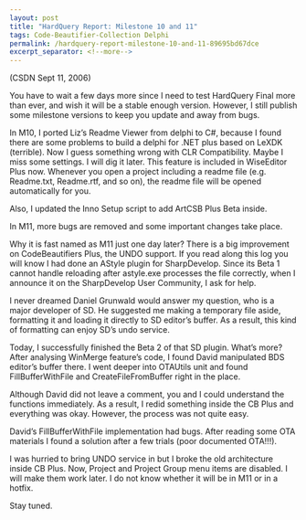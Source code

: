```yaml
---
layout: post
title: "HardQuery Report: Milestone 10 and 11"
tags: Code-Beautifier-Collection Delphi
permalink: /hardquery-report-milestone-10-and-11-89695bd67dce
excerpt_separator: <!--more-->
---
```

(CSDN Sept 11, 2006)

You have to wait a few days more since I need to test HardQuery Final more than ever, and wish it will be a stable enough version. However, I still publish some milestone versions to keep you update and away from bugs.
<!--more-->

In M10, I ported Liz’s Readme Viewer from delphi to C#, because I found there are some problems to build a delphi for .NET plus based on LeXDK (terrible). Now I guess something wrong with CLR Compatibility. Maybe I miss some settings. I will dig it later. This feature is included in WiseEditor Plus now. Whenever you open a project including a readme file (e.g. Readme.txt, Readme.rtf, and so on), the readme file will be opened automatically for you.

Also, I updated the Inno Setup script to add ArtCSB Plus Beta inside.

In M11, more bugs are removed and some important changes take place.

Why it is fast named as M11 just one day later? There is a big improvement on CodeBeautifiers Plus, the UNDO support. If you read along this log you will know I had done an AStyle plugin for SharpDevelop. Since its Beta 1 cannot handle reloading after astyle.exe processes the file correctly, when I announce it on the SharpDevelop User Community, I ask for help.

I never dreamed Daniel Grunwald would answer my question, who is a major developer of SD. He suggested me making a temporary file aside, formatting it and loading it directly to SD editor’s buffer. As a result, this kind of formatting can enjoy SD’s undo service.

Today, I successfully finished the Beta 2 of that SD plugin. What’s more? After analysing WinMerge feature’s code, I found David manipulated BDS editor’s buffer there. I went deeper into OTAUtils unit and found FillBufferWithFile and CreateFileFromBuffer right in the place.

Although David did not leave a comment, you and I could understand the functions immediately. As a result, I redid something inside the CB Plus and everything was okay. However, the process was not quite easy.

David’s FillBufferWithFile implementation had bugs. After reading some OTA materials I found a solution after a few trials (poor documented OTA!!!).

I was hurried to bring UNDO service in but I broke the old architecture inside CB Plus. Now, Project and Project Group menu items are disabled. I will make them work later. I do not know whether it will be in M11 or in a hotfix.

Stay tuned.
